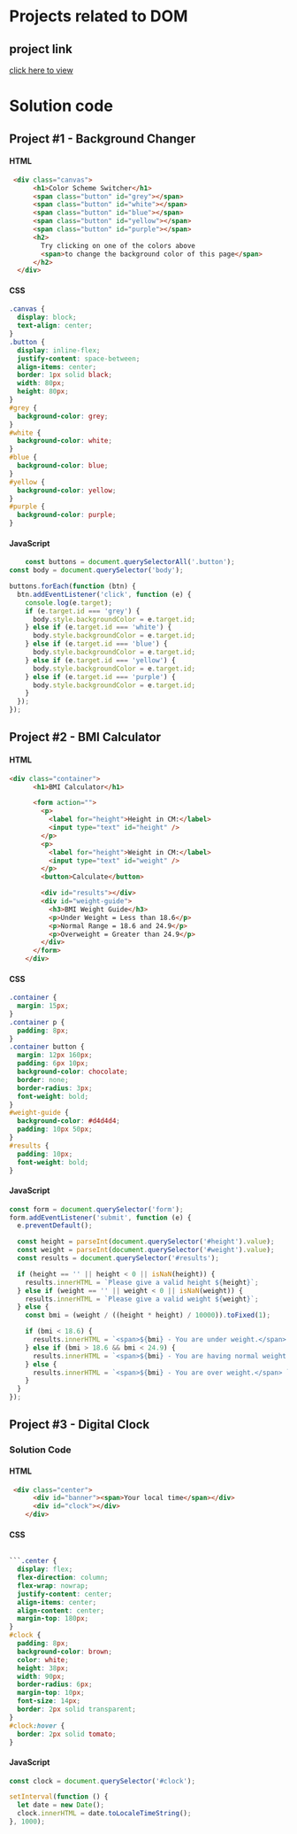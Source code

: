 # Projects related to DOM

## project link
[click here to view](https://stackblitz.com/edit/stackblitz-starters-nsjbzj?embed=1&file=index.html&view=preview)

# Solution code

## Project #1 - Background Changer
#### HTML
```html
 <div class="canvas">
      <h1>Color Scheme Switcher</h1>
      <span class="button" id="grey"></span>
      <span class="button" id="white"></span>
      <span class="button" id="blue"></span>
      <span class="button" id="yellow"></span>
      <span class="button" id="purple"></span>
      <h2>
        Try clicking on one of the colors above
        <span>to change the background color of this page</span>
      </h2>
  </div>
```
#### CSS
```css
.canvas {
  display: block;
  text-align: center;
}
.button {
  display: inline-flex;
  justify-content: space-between;
  align-items: center;
  border: 1px solid black;
  width: 80px;
  height: 80px;
}
#grey {
  background-color: grey;
}
#white {
  background-color: white;
}
#blue {
  background-color: blue;
}
#yellow {
  background-color: yellow;
}
#purple {
  background-color: purple;
}
```
#### JavaScript
```javascript
    const buttons = document.querySelectorAll('.button');
const body = document.querySelector('body');

buttons.forEach(function (btn) {
  btn.addEventListener('click', function (e) {
    console.log(e.target);
    if (e.target.id === 'grey') {
      body.style.backgroundColor = e.target.id;
    } else if (e.target.id === 'white') {
      body.style.backgroundColor = e.target.id;
    } else if (e.target.id === 'blue') {
      body.style.backgroundColor = e.target.id;
    } else if (e.target.id === 'yellow') {
      body.style.backgroundColor = e.target.id;
    } else if (e.target.id === 'purple') {
      body.style.backgroundColor = e.target.id;
    }
  });
});
```

## Project #2 - BMI Calculator
#### HTML
```html
<div class="container">
      <h1>BMI Calculator</h1>

      <form action="">
        <p>
          <label for="height">Height in CM:</label>
          <input type="text" id="height" />
        </p>
        <p>
          <label for="height">Weight in CM:</label>
          <input type="text" id="weight" />
        </p>
        <button>Calculate</button>

        <div id="results"></div>
        <div id="weight-guide">
          <h3>BMI Weight Guide</h3>
          <p>Under Weight = Less than 18.6</p>
          <p>Normal Range = 18.6 and 24.9</p>
          <p>Overweight = Greater than 24.9</p>
        </div>
      </form>
    </div>
```

#### CSS
```css
.container {
  margin: 15px;
}
.container p {
  padding: 8px;
}
.container button {
  margin: 12px 160px;
  padding: 6px 10px;
  background-color: chocolate;
  border: none;
  border-radius: 3px;
  font-weight: bold;
}
#weight-guide {
  background-color: #d4d4d4;
  padding: 10px 50px;
}
#results {
  padding: 10px;
  font-weight: bold;
}
```

#### JavaScript
```javascript
const form = document.querySelector('form');
form.addEventListener('submit', function (e) {
  e.preventDefault();

  const height = parseInt(document.querySelector('#height').value);
  const weight = parseInt(document.querySelector('#weight').value);
  const results = document.querySelector('#results');

  if (height == '' || height < 0 || isNaN(height)) {
    results.innerHTML = `Please give a valid height ${height}`;
  } else if (weight == '' || weight < 0 || isNaN(weight)) {
    results.innerHTML = `Please give a valid weight ${weight}`;
  } else {
    const bmi = (weight / ((height * height) / 10000)).toFixed(1);

    if (bmi < 18.6) {
      results.innerHTML = `<span>${bmi} - You are under weight.</span> `;
    } else if (bmi > 18.6 && bmi < 24.9) {
      results.innerHTML = `<span>${bmi} - You are having normal weight.</span> `;
    } else {
      results.innerHTML = `<span>${bmi} - You are over weight.</span> `;
    }
  }
});
```


## Project #3 - Digital Clock

### Solution Code 

#### HTML
```html
 <div class="center">
      <div id="banner"><span>Your local time</span></div>
      <div id="clock"></div>
    </div>
```

#### CSS
```css

```.center {
  display: flex;
  flex-direction: column;
  flex-wrap: nowrap;
  justify-content: center;
  align-items: center;
  align-content: center;
  margin-top: 180px;
}
#clock {
  padding: 8px;
  background-color: brown;
  color: white;
  height: 38px;
  width: 90px;
  border-radius: 6px;
  margin-top: 10px;
  font-size: 14px;
  border: 2px solid transparent;
}
#clock:hover {
  border: 2px solid tomato;
}
```

#### JavaScript
```javascript
const clock = document.querySelector('#clock');

setInterval(function () {
  let date = new Date();
  clock.innerHTML = date.toLocaleTimeString();
}, 1000);

```